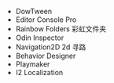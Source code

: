 - DowTween
- Editor Console Pro
- Rainbow Folders 彩虹文件夹
- Odin Inspector
- Navigation2D  2d 寻路
- Behavior Designer
- Playmaker
- I2 Localization